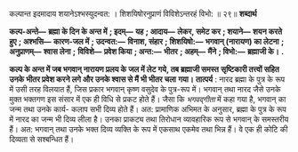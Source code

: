  

कल्पान्त इदमादाय शयानेऽश्भस्युदन्वत: । शिशयिषोरनुप्राणं विविशेऽन्तरहं विभो: ॥ २९॥ **शब्दार्थ** 

**कल्प-अन्ते—** **ब्रह्मा के दिन के अन्त में** **; इदम्—** **यह** **; आदाय—** **लेकर, समेट कर** **; शयाने—** **शयन करते हुए** **; अश्भसि—** **कारण-जल में** **; उदन्वत:—** **विनाश, संहार** **; शिशयिषो:—** **भगवान् (नारायण) का लेटना** **; अनुप्राणम्—** **श्वास लेना** **;** **विविशे—** **प्रवेश किया** **; अन्त:—** **भीतर** **; अहम्—** **मैंने** **; विभो:—** **ब्रह्माजी के।** **.** 

**कल्प के अन्त में जब भगवान् नारायण प्रलय के जल में लेट गये, तब ब्रह्माजी समस्त** **सृष्टिकारी तत्त्वों सहित उनके भीतर प्रवेश करने लगे और उनके श्वास से मैं भी भीतर चला** **गया।** **तात्पर्य** : नारद ब्रह्मा के पुत्र के रूप में उसी तरह विलयात हैं, जिस प्रकार भगवान् कृष्ण वसुदेव के पुत्र-रूप में। भगवान् तथा नारद जैसे उनके मुक्त भक्तगण इस संसार में एक ही विधि से प्रकट होते हैं। जैसा कि *भगवद्गीता* में कहा गया है, भगवान् का जन्म तथा उनके कार्य- कलाप सभी दिव्य होते हैं। अत: प्रामाणिक अभिमत के अनुसार, ब्रह्मा के पुत्र के रूप में नारद का जन्म भी दिव्य लीला है। उनका प्राकट्य तथा तिरोधान व्यावहारिक रूप से भगवान् के समस्तरीय हैं। अत: भगवान् तथा उनके भक्त दिव्य व्यक्ति के रूप में एकसाथ एकमेव तथा भिन्न हैं। वे एक ही कोटि की दिव्यता से सश्बन्धित हैं। 